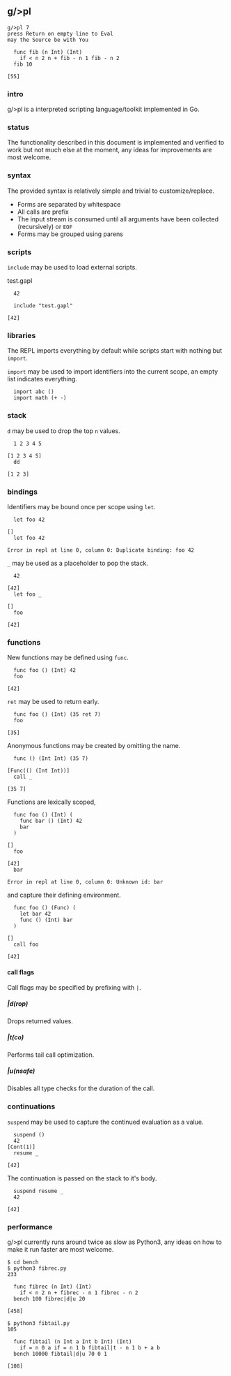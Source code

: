 ## g/>pl

```
g/>pl 7
press Return on empty line to Eval
may the Source be with You

  func fib (n Int) (Int) 
    if < n 2 n + fib - n 1 fib - n 2
  fib 10

[55]
```

### intro
g/>pl is a interpreted scripting language/toolkit implemented in Go.

### status
The functionality described in this document is implemented and verified to work but not much else at the moment, any ideas for improvements are most welcome.

### syntax
The provided syntax is relatively simple and trivial to customize/replace.

- Forms are separated by whitespace
- All calls are prefix
- The input stream is consumed until all arguments have been collected (recursively) or `EOF`
- Forms may be grouped using parens

### scripts
`include` may be used to load external scripts.

test.gapl
```
  42
```
```
  include "test.gapl"

[42]
```

### libraries
The REPL imports everything by default while scripts start with nothing but `import`.

`import` may be used to import identifiers into the current scope, an empty list indicates everything.

```
  import abc ()
  import math (+ -)
```

### stack
`d` may be used to drop the top `n` values.

```
  1 2 3 4 5

[1 2 3 4 5]
  dd

[1 2 3]
```

### bindings
Identifiers may be bound once per scope using `let`.

```
  let foo 42

[]
  let foo 42

Error in repl at line 0, column 0: Duplicate binding: foo 42
```

`_` may be used as a placeholder to pop the stack.

```
  42

[42]
  let foo _

[]
  foo

[42]
```

### functions
New functions may be defined using `func`.

```
  func foo () (Int) 42
  foo

[42]
```

`ret` may be used to return early.

```
  func foo () (Int) (35 ret 7)
  foo

[35]
```

Anonymous functions may be created by omitting the name.

```
  func () (Int Int) (35 7)

[Func(() (Int Int))]
  call _

[35 7]
```

Functions are lexically scoped,

```
  func foo () (Int) (
    func bar () (Int) 42
    bar
  )

[]
  foo

[42]
  bar

Error in repl at line 0, column 0: Unknown id: bar
```

and capture their defining environment.

```
  func foo () (Func) (
    let bar 42
    func () (Int) bar
  )

[]
  call foo

[42]
```

#### call flags
Call flags may be specified by prefixing with `|`.

##### |d(rop)
Drops returned values.

##### |t(co)
Performs tail call optimization.

##### |u(nsafe)
Disables all type checks for the duration of the call.

### continuations
`suspend` may be used to capture the continued evaluation as a value.

```
  suspend ()
  42
[Cont(1)]
  resume _

[42]
```

The continuation is passed on the stack to it's body.

```
  suspend resume _
  42

[42]
```

### performance
g/>pl currently runs around twice as slow as Python3, any ideas on how to make it run faster are most welcome.

```
$ cd bench
$ python3 fibrec.py
233
```

```
  func fibrec (n Int) (Int) 
    if < n 2 n + fibrec - n 1 fibrec - n 2
  bench 100 fibrec|d|u 20

[458]
```

```
$ python3 fibtail.py
105
```

```
  func fibtail (n Int a Int b Int) (Int)
    if = n 0 a if = n 1 b fibtail|t - n 1 b + a b
  bench 10000 fibtail|d|u 70 0 1

[108]
```